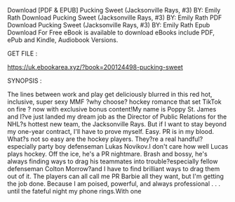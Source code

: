 Download [PDF & EPUB] Pucking Sweet (Jacksonville Rays, #3) BY: Emily Rath Download Pucking Sweet (Jacksonville Rays, #3) BY: Emily Rath PDF Download Pucking Sweet (Jacksonville Rays, #3) BY: Emily Rath Epub Download For Free eBook is available to download eBooks include PDF, ePub and Kindle, Audiobook Versions.

GET FILE :

https://uk.ebookarea.xyz/?book=200124498-pucking-sweet

SYNOPSIS : 

The lines between work and play get deliciously blurred in this red hot, inclusive, super sexy MMF ?why choose? hockey romance that set TikTok on fire ? now with exclusive bonus content!My name is Poppy St. James and I?ve just landed my dream job as the Director of Public Relations for the NHL?s hottest new team, the Jacksonville Rays. But if I want to stay beyond my one-year contract, I'll have to prove myself. Easy. PR is in my blood. What?s not so easy are the hockey players. They?re a real handful?especially party boy defenseman Lukas Novikov.I don't care how well Lucas plays hockey. Off the ice, he's a PR nightmare. Brash and bossy, he's always finding ways to drag his teammates into trouble?especially fellow defenseman Colton Morrow?and I have to find brilliant ways to drag them out of it. The players can all call me PR Barbie all they want, but I'm getting the job done. Because I am poised, powerful, and always professional . . . until the fateful night my phone rings.With one 
